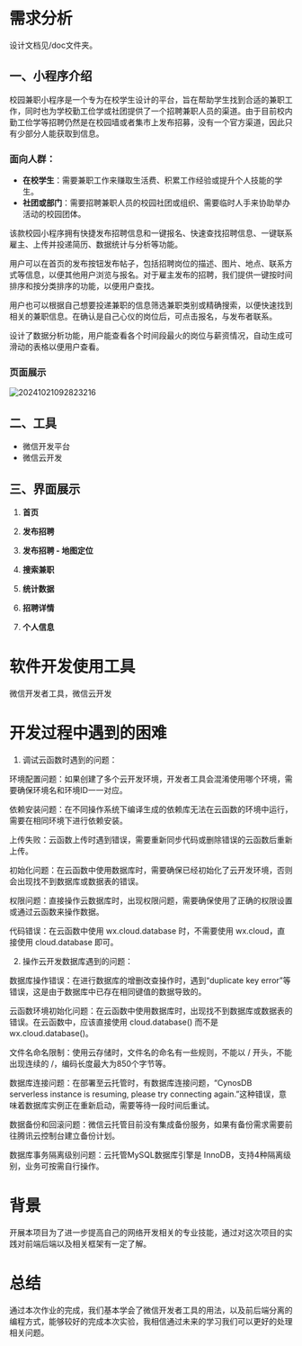 # 需求分析

设计文档见/doc文件夹。

## 一、小程序介绍

校园兼职小程序是一个专为在校学生设计的平台，旨在帮助学生找到合适的兼职工作，同时也为学校勤工俭学或社团提供了一个招聘兼职人员的渠道。由于目前校内勤工俭学等招聘仍然是在校园墙或者集市上发布招募，没有一个官方渠道，因此只有少部分人能获取到信息。

### 面向人群：

- **在校学生**：需要兼职工作来赚取生活费、积累工作经验或提升个人技能的学生。
- **社团或部门**：需要招聘兼职人员的校园社团或组织、需要临时人手来协助举办活动的校园团体。

该款校园小程序拥有快捷发布招聘信息和一键报名、快速查找招聘信息、一键联系雇主、上传并投递简历、数据统计与分析等功能。

用户可以在首页的发布按钮发布帖子，包括招聘岗位的描述、图片、地点、联系方式等信息，以便其他用户浏览与报名。对于雇主发布的招聘，我们提供一键按时间排序和按分类排序的功能，以便用户查找。

用户也可以根据自己想要投递兼职的信息筛选兼职类别或精确搜索，以便快速找到相关的兼职信息。在确认是自己心仪的岗位后，可点击报名，与发布者联系。

设计了数据分析功能，用户能查看各个时间段最火的岗位与薪资情况，自动生成可滑动的表格以便用户查看。

### 页面展示

![20241021092823216](C:\Users\walter\Pictures\quicker截图\20241021092823216.png)



## 二、工具

- 微信开发平台
- 微信云开发

## 三、界面展示

1. **首页**

2. **发布招聘**

3. **发布招聘 - 地图定位**

4. **搜索兼职**

5. **统计数据**

6. **招聘详情**

7. **个人信息**



#  软件开发使用工具

微信开发者工具，微信云开发 

# 开发过程中遇到的困难

1. 调试云函数时遇到的问题：

环境配置问题：如果创建了多个云开发环境，开发者工具会混淆使用哪个环境，需要确保环境名和环境ID一一对应。

依赖安装问题：在不同操作系统下编译生成的依赖库无法在云函数的环境中运行，需要在相同环境下进行依赖安装。

上传失败：云函数上传时遇到错误，需要重新同步代码或删除错误的云函数后重新上传。

初始化问题：在云函数中使用数据库时，需要确保已经初始化了云开发环境，否则会出现找不到数据库或数据表的错误。

权限问题：直接操作云数据库时，出现权限问题，需要确保使用了正确的权限设置或通过云函数来操作数据。

代码错误：在云函数中使用 wx.cloud.database 时，不需要使用 wx.cloud，直接使用 cloud.database 即可。

2. 操作云开发数据库遇到的问题：

数据库操作错误：在进行数据库的增删改查操作时，遇到“duplicate key error”等错误，这是由于数据库中已存在相同键值的数据导致的。

云函数环境初始化问题：在云函数中使用数据库时，出现找不到数据库或数据表的错误。在云函数中，应该直接使用 cloud.database() 而不是 wx.cloud.database()。

文件名命名限制：使用云存储时，文件名的命名有一些规则，不能以 / 开头，不能出现连续的 /，编码长度最大为850个字节等。

数据库连接问题：在部署至云托管时，有数据库连接问题，“CynosDB serverless instance is resuming, please try connecting again.”这种错误，意味着数据库实例正在重新启动，需要等待一段时间后重试。

数据备份和回滚问题：微信云托管目前没有集成备份服务，如果有备份需求需要前往腾讯云控制台建立备份计划。

数据库事务隔离级别问题：云托管MySQL数据库引擎是 InnoDB，支持4种隔离级别，业务可按需自行操作。

# 背景

开展本项目为了进一步提高自己的网络开发相关的专业技能，通过对这次项目的实践对前端后端以及相关框架有一定了解。

 

# 总结

通过本次作业的完成，我们基本学会了微信开发者工具的用法，以及前后端分离的编程方式，能够较好的完成本次实验，我相信通过未来的学习我们可以更好的处理相关问题。

 

 

 

 
